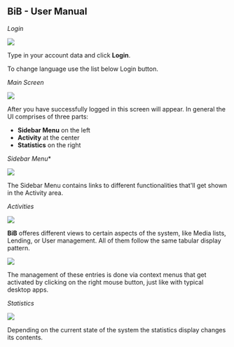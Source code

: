 ## BiB - User Manual

*Login*

<img src="https://i.imgsafe.org/962008b4ed.png">


Type in your account data and click **Login**.

To change language use the list below Login button.


*Main Screen*

<img src="https://i.imgsafe.org/962ab8eb97.png">

After you have successfully logged in this screen will appear. In general the UI comprises of three parts:

* **Sidebar Menu** on the left
* **Activity** at the center
* **Statistics** on the right

*Sidebar Menu**

<img src="http://i.giphy.com/d3pX5Tcz6x9n8hPi.gif">

The Sidebar Menu contains links to different functionalities that'll get shown in the Activity area.

*Activities*

<img src="http://i.giphy.com/3oz8xSN7WNKYEAk1uo.gif">

**BiB** offeres different views to certain aspects of the system, like Media lists, Lending, or User management. All of them follow the same tabular display pattern.

<img src="http://i.giphy.com/l3vR0BWVbaBpFZe00.gif">

The management of these entries is done via context menus that get activated by clicking on the right mouse button, just like with typical desktop apps.

*Statistics*

<img src="http://i.giphy.com/26FKVhWRoOyErBWBq.gif">

Depending on the current state of the system the statistics display changes its contents.
